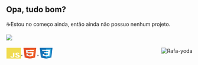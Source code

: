## Opa, tudo bom?
☕Estou no começo ainda, então ainda não possuo nenhum projeto.
<div>
  <a href="https://github.com/rafaballerini">
  <img height="180em" src="https://github-readme-stats.vercel.app/api?username=ketssuy&show_icons=true&theme=midnight-purple&include_all_commits=true&count_private=true"/>
</div>
<div style="display: inline_block"><br>
  <img align="center" alt="Rafa-Js" height="30" width="40" src="https://raw.githubusercontent.com/devicons/devicon/master/icons/javascript/javascript-plain.svg">
  <img align="center" alt="Rafa-HTML" height="30" width="40" src="https://raw.githubusercontent.com/devicons/devicon/master/icons/html5/html5-original.svg">
  <img align="center" alt="Rafa-CSS" height="30" width="40" src="https://raw.githubusercontent.com/devicons/devicon/master/icons/css3/css3-original.svg">
  <img align="right" alt="Rafa-yoda" src="https://64.media.tumblr.com/9c9aff4569608e58dc47164a89207c0d/a2f42f91c411d5e2-0c/s250x400/b71ab0e0864cd1bf88e075d3f71d10f87ba29e47.gifv">

</div>

<br>
<br>
<br>
<br>

##
